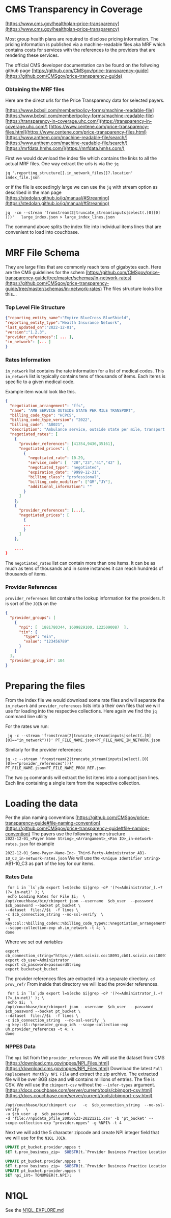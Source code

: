 # CMS Transparency in Coverage
[https://www.cms.gov/healthplan-price-transparency](https://www.cms.gov/healthplan-price-transparency)

Most group health plans are required to disclose pricing information. The pricing information is published via a machine-readable files aka MRF
which contains costs for services with the references to the providers that are rendering these services.

The official CMS developer documentation can be found on the follwoing github page
[https://github.com/CMSgov/price-transparency-guide](https://github.com/CMSgov/price-transparency-guide)

### Obtaining the MRF files
Here are the direct urls for the Price Transparency data for selected payers.  

[https://www.bcbsil.com/member/policy-forms/machine-readable-file](https://www.bcbsil.com/member/policy-forms/machine-readable-file)
[https://transparency-in-coverage.uhc.com/](https://transparency-in-coverage.uhc.com/)
[https://www.centene.com/price-transparency-files.html](https://www.centene.com/price-transparency-files.html)
[https://www.anthem.com/machine-readable-file/search/](https://www.anthem.com/machine-readable-file/search/)
[https://mrfdata.hmhs.com/](https://mrfdata.hmhs.com/)


First we would download the index file which contains the links to all the actual MRF files.
One way extract the urls is via the `jq`

```shell
jq '.reporting_structure[].in_network_files[]?.location' index_file.json
```
or if the file is exceedingly large we can use the `jq` with stream option as described in the man page
[https://stedolan.github.io/jq/manual/#Streaming](https://stedolan.github.io/jq/manual/#Streaming)
```shell
jq  -cn --stream 'fromstream(2|truncate_stream(inputs|select(.[0][0] )))'   large_index.json > large_index_lines.json
```
The command above splits the index file into individual items lines that are convenient to load into couchbase.

# MRF File Schema
They are large files that are commonly reach tens of gigabytes each. 
Here are the CMS guidelines for the schem [https://github.com/CMSgov/price-transparency-guide/tree/master/schemas/in-network-rates](https://github.com/CMSgov/price-transparency-guide/tree/master/schemas/in-network-rates)
The files structure looks like this...

### Top Level File Structure
```json
{"reporting_entity_name":"Empire BlueCross BlueShield",
"reporting_entity_type":"Health Insurance Network",
"last_updated_on":"2022-12-01",
"version":"1.2.3",
"provider_references":[ ... ],
"in_network": [... ]
}
```
### Rates Information
`in_network` list contains the rate information for a list of medical codes. This `in_network` list is typically contains tens of thousands of items. Each items is specific to a given medical code.

Example item would look like this.

```json
{
  "negotiation_arrangement": "ffs",
  "name": "AMB SERVICE OUTSIDE STATE PER MILE TRANSPORT",
  "billing_code_type": "HCPCS",
  "billing_code_type_version": "2022",
  "billing_code": "A0021",
  "description": "Ambulance service, outside state per mile, transport (Medicaid only)",
  "negotiated_rates": [
    {
      "provider_references": [41354,9436,35161],
      "negotiated_prices": [
        {
          "negotiated_rate": 10.29,
          "service_code": [  "20","23","41","42" ],
          "negotiated_type": "negotiated",
          "expiration_date": "9999-12-31",
          "billing_class": "professional",
          "billing_code_modifier": ["GM","JY"],
          "additional_information": ""
        }
      ]
    },
    {
      "provider_references": [...],
      "negotiated_prices": [
        {
        ...
        }
      ]
    },
  
    ....
}

```
The `negotiated_rates` list  can contain more than one items. It can be as much as tens of thousands and in some instances it can reach hundreds of thousands of items.

### Provider References
`provider_references` list contains the lookup information for the providers. It is sort of the `JOIN` on the 
```json
{
  "provider_groups": [
    {
      "npi": [  1881780344, 1609829100, 1225090087  ],
      "tin": {
        "type": "ein",
        "value": "123456789"
      }
    }
  ],
  "provider_group_id": 104
}
```

# Preparing the files

From the index file we would download some rate files and will separate the `in_network` and `provider_references` lists into a their own files that we will use for loading into the respective collections.
Here again we find the `jq` command line utility

For the rates we run:
```shell
 jq -c --stream 'fromstream(2|truncate_stream(inputs|select(.[0][0]=="in_network")))' PT_FILE_NAME.json>PT_FILE_NAME_IN_NETWORK.json 
```

Similarly for the provider references:
```shell
jq -c --stream 'fromstream(2|truncate_stream(inputs|select(.[0][0]=="provider_references")))'  PT_FILE_NAME.json>PT_FILE_NAME_PROV_REF.json
``` 
The two `jq` commands will extract the list items into a compact json lines. Each line containing a single item from the respective collection.

# Loading the data
Per the plan naming conventions [https://github.com/CMSgov/price-transparency-guide#file-naming-convention](https://github.com/CMSgov/price-transparency-guide#file-naming-convention)
The payers use the following name structure    
`2022-12-01_<Payer Name String>_<Arrangament>_<Pan ID>_in-network-rates.json` for example

`2022-12-01_Some-Payer-Name-Inc-_Third-Party-Administrator_AB1-10_C3_in-network-rates.json`
We will use the `<Unique Identifier String>` AB1-10_C3 as part of the key for our items. 

### Rates Data
```shell
 for i in `ls`;do export l=$(echo $i|grep -oP '(?<=Administrator_).+?(?=_in-net)' ); \
 echo Loading Rates for File $i;  \
/opt/couchbase/bin/cbimport json --username  $cb_user  --password $cb_password --bucket pt_bucket \
--dataset  file://$i  -f lines \
-c $cb_connection_string --no-ssl-verify  \
-g key::$l::%billing_code%::%billing_code_type%::%negotiation_arrangement% --scope-collection-exp uh.in_network -t 4; \
done 
```
Where we set out variables 
```shell
export cb_connection_string="https://cb03.sciviz.co:18091,cb01.sciviz.co:18091,cb02.sciviz.co:18091"
export cb_user=Administrator
export cb_password=passwordString
export bucket=pt_bucket
```

The provider references files are extracted into a separate directory.
`cd prov_ref/`
From inside that directory we will load the provider references.

```shell
 for i in `ls`;do export l=$(echo $i|grep -oP '(?<=Administrator_).+?(?=_in-net)' ); \
 echo $i;  \
/opt/couchbase/bin/cbimport json --username  $cb_user  --password $cb_password --bucket pt_bucket \
--dataset  file://$i  -f lines \
-c $cb_connection_string  --no-ssl-verify  \
-g key::$l::%provider_group_id% --scope-collection-exp uh.provider_references -t 4; \
done 
```




 
### NPPES Data 

The `npi` list from the `provider_references`
We will use the dataset from CMS [https://download.cms.gov/nppes/NPI_Files.html](https://download.cms.gov/nppes/NPI_Files.html)
Download the latest `Full Replacement Monthly NPI File` and extract the zip archive. The extracted file will be over 8GB size and will contains millions of entries.
The file is CSV. We will use the `cbimport-csv` without the `--infer-types` argument.  
[https://docs.couchbase.com/server/current/tools/cbimport-csv.html](https://docs.couchbase.com/server/current/tools/cbimport-csv.html)

```shell
/opt/couchbase/bin/cbimport csv   -c  $cb_connection_string  --no-ssl-verify   \
-u $cb_user -p  $cb_password  \
-d 'file://npidata_pfile_20050523-20221211.csv' -b 'pt_bucket' --scope-collection-exp "provider.nppes" -g %NPI% -t 4
```
Next we will add the 5 character zipcode and create NPI integer field that we will use for the `N1QL JOIN`. 
```sql
UPDATE pt_bucket.provider.nppes t
SET t.prov_business_zip=  SUBSTR(t.`Provider Business Practice Location Address Postal Code`,0,5);

UPDATE pt_bucket.provider.nppes t
SET t.prov_business_zip=  SUBSTR(t.`Provider Business Practice Location Address Postal Code`,0,5);
UPDATE pt_bucket.provider.nppes t
SET npi_int= TONUMBER(t.NPI);
```

# N1QL 
See the [N1QL_EXPLORE.md](N1QL_EXPLORE.md)